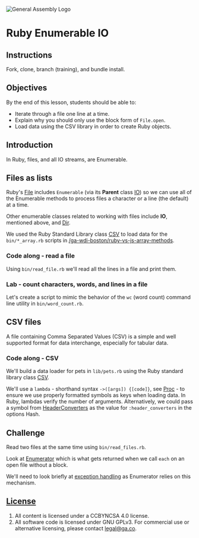 ![General Assembly Logo](http://i.imgur.com/ke8USTq.png)

# Ruby Enumerable IO

## Instructions

Fork, clone, branch (training), and bundle install.

## Objectives

By the end of this lesson, students should be able to:

-   Iterate through a file one line at a time.
-   Explain why you should only use the block form of `File.open`.
-   Load data using the CSV library in order to create Ruby objects.

## Introduction

In Ruby, files, and all IO streams, are Enumerable.

## Files as lists

Ruby's [File](http://ruby-doc.org/core-2.3.0/File.html) includes `Enumerable`
(via its **Parent** class [IO](http://ruby-doc.org/core-2.3.0/IO.html)) so we
can use all of the Enumerable methods to process files a character or a line
(the default) at a time.

Other enumerable classes related to working with files include **IO**, mentioned
above, and [Dir](http://ruby-doc.org/core-2.3.0/Dir.html).

We used the Ruby Standard Library class
[CSV](http://ruby-doc.org/stdlib-2.3.0/libdoc/csv/rdoc/CSV.html) to load data
for the `bin/*_array.rb` scripts in
[/ga-wdi-boston/ruby-vs-js-array-methods](https://github.com/ga-wdi-boston/ruby-vs-js-array-methods).

### Code along - read a file

Using `bin/read_file.rb` we'll read all the lines in a file and print them.

### Lab - count characters, words, and lines in a file

Let's create a script to mimic the behavior of the `wc` (word count) command
 line utility in `bin/word_count.rb`.

## CSV files

A file containing Comma Separated Values (CSV) is a simple and well supported
 format for data interchange, especially for tabular data.

### Code along - CSV

We'll build a data loader for pets in `lib/pets.rb` using the Ruby standard
 library class [CSV](http://ruby-doc.org/stdlib-2.3.0/libdoc/csv/rdoc/CSV.html).

We'll use a `lambda` - shorthand syntax `->([args]) {[code]}`, see
[Proc](http://ruby-doc.org/core-2.3.0/Proc.html) - to ensure we use properly
formatted symbols as keys when loading data.  In Ruby, lambdas verify the number
of arguments.  Alternatively, we could pass a symbol from
[HeaderConverters](http://ruby-doc.org/stdlib-2.3.0/libdoc/csv/rdoc/CSV.html#HeaderConverters)
as the value for `:header_converters` in the options Hash.

## Challenge

Read two files at the same time using `bin/read_files.rb`.

Look at [Enumerator](http://ruby-doc.org/core-2.3.0/Enumerator.html) which is
 what gets returned when we call `each` on an open file without a block.

We'll need to look briefly at [exception
handling](http://ruby-doc.org/core-2.3.0/Exception.html) as Enumerator relies on
this mechanism.

## [License](LICENSE)

1.  All content is licensed under a CC­BY­NC­SA 4.0 license.
1.  All software code is licensed under GNU GPLv3. For commercial use or
    alternative licensing, please contact legal@ga.co.
